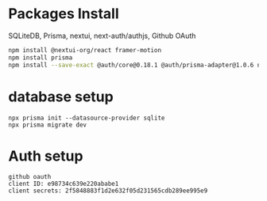 # Packages Install

SQLiteDB, Prisma, nextui, next-auth/authjs, Github OAuth

```bash
npm install @nextui-org/react framer-motion
npm install prisma
npm install --save-exact @auth/core@0.18.1 @auth/prisma-adapter@1.0.6 next-auth@5.0.0-beta.3
```

# database setup

```base
npx prisma init --datasource-provider sqlite
npx prisma migrate dev
```

# Auth setup

```
github oauth
client ID: e98734c639e220ababe1
client secrets: 2f5848883f1d2e632f05d231565cdb289ee995e9
```

